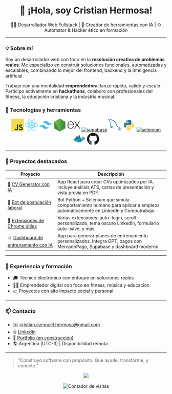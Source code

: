 <h1 align="center">👋 ¡Hola, soy Cristian Hermosa!</h1>

<p align="center">
  🧑‍💻 Desarrollador Web Fullstack | 🧠 Creador de herramientas con IA | ⚙️ Automator & Hacker ético en formación
</p>

---

### 💡 Sobre mí

Soy un desarrollador web con foco en la **resolución creativa de problemas reales**. Me especializo en construir soluciones funcionales, automatizadas y escalables, combinando lo mejor del frontend, backend y la inteligencia artificial.

Trabajo con una mentalidad **emprendedora**: lanzo rápido, valido y escalo. Participo activamente en **hackathons**, colaboro con profesionales del fitness, la educación cristiana y la industria musical.

### 🚀 Tecnologías y herramientas

<p align="center">
  <a href="#"><img src="https://raw.githubusercontent.com/devicons/devicon/master/icons/javascript/javascript-original.svg" alt="javascript" width="40" height="40"/></a>
  <a href="#"><img src="https://raw.githubusercontent.com/devicons/devicon/master/icons/react/react-original.svg" alt="react" width="40" height="40"/></a>
  <a href="#"><img src="https://raw.githubusercontent.com/devicons/devicon/master/icons/tailwindcss/tailwindcss-plain.svg" alt="tailwind" width="40" height="40"/></a>
  <a href="#"><img src="https://raw.githubusercontent.com/devicons/devicon/master/icons/nodejs/nodejs-original.svg" alt="nodejs" width="40" height="40"/></a>
  <a href="#"><img src="https://raw.githubusercontent.com/devicons/devicon/master/icons/express/express-original.svg" alt="express" width="40" height="40"/></a>
  <a href="#"><img src="https://www.vectorlogo.zone/logos/supabase/supabase-icon.svg" alt="supabase" width="40" height="40"/></a>
  <a href="#"><img src="https://raw.githubusercontent.com/devicons/devicon/master/icons/mysql/mysql-original.svg" alt="mysql" width="40" height="40"/></a>
  <a href="#"><img src="https://raw.githubusercontent.com/devicons/devicon/master/icons/python/python-original.svg" alt="python" width="40" height="40"/></a>
  <a href="#"><img src="https://raw.githubusercontent.com/detain/svg-logos/master/svg/selenium.svg" alt="selenium" width="40" height="40"/></a>
  <a href="#"><img src="https://raw.githubusercontent.com/devicons/devicon/master/icons/docker/docker-original.svg" alt="docker" width="40" height="40"/></a>
  <a href="#"><img src="https://raw.githubusercontent.com/devicons/devicon/master/icons/github/github-original.svg" alt="github" width="40" height="40"/></a>
</p>

---

### 🧩 Proyectos destacados

| Proyecto | Descripción |
| ------- | ----------- |
| 🧠 [CV Generator con IA](https://auto-cv-generator.vercel.app/) | App React  para crear CVs optimizados por IA. Incluye análisis ATS, cartas de presentación y vista previa en PDF. |
| 🤖 [Bot de postulación laboral](https://github.com/cristianeze16/bot_telegram) | Bot Python + Selenium que simula comportamiento humano para aplicar a empleos automáticamente en LinkedIn y Computrabajo. |
| 🧱 [Extensiones de Chrome útiles](https://github.com/cristianeze16) | Varias extensiones: auto-login, scroll personalizado, tema oscuro LinkedIn, formulario auto-save, y más. |
| 📊 [Dashboard de entrenamiento con IA](https://coachfitai.tech) | App para generar planes de entrenamiento personalizados. Integra GPT, pagos con MercadoPago, Supabase y dashboard moderno. |

---

### 📌 Experiencia y formación

- 🎓 Técnico electrónico con enfoque en soluciones reales
- 🏋️‍♂️ Emprendedor digital con foco en fitness, música y educación
- 📈 Proyectos con alto impacto social y personal

---

### 📫 Contacto

- ✉️ cristian.ezequiel.hermosa@gmail.com  
- 🌐 [LinkedIn](https://www.linkedin.com/in/cristian-hermosa-)  
- 🔗 [Portfolio (en construcción)](https://cristian-portfolio-web.vercel.app)  
- 🌎 Argentina (UTC-3) | Disponibilidad remota

---

> “Construyo software con propósito. Que ayude, transforme, y conecte.”

<p align="center">
  <img src="https://github-readme-stats.vercel.app/api?username=cristianeze16&show_icons=true&theme=radical" />
</p>
<p align="center">
  <img src="https://komarev.com/ghpvc/?username=cristianeze16&label=Visitas&color=blueviolet&style=flat" alt="Contador de visitas" />
</p>